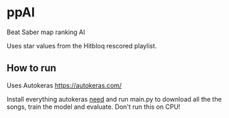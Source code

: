 # ppAI
Beat Saber map ranking AI

Uses star values from the Hitbloq rescored playlist.

## How to run

Uses Autokeras https://autokeras.com/

Install everything autokeras [need](https://autokeras.com/install/) and run main.py to download all the the songs, train the model and evaluate. Don't run this on CPU!
